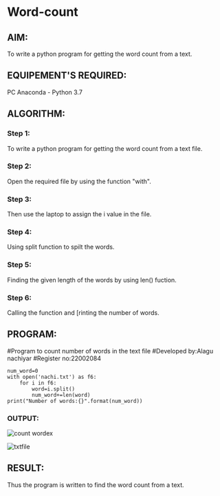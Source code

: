 # Word-count
## AIM:
To write a python program for getting the word count from a text.
## EQUIPEMENT'S REQUIRED: 
PC
Anaconda - Python 3.7
## ALGORITHM: 
### Step 1:
To write a python program for getting the word count from a text file.

### Step 2:
Open the required file by using the function "with".

### Step 3: 
Then use the laptop to assign the i value in the file.

### Step 4:
Using split function to spilt the words.

### Step 5:
Finding the given length of the words by using len() fuction.

### Step 6:
Calling the function and [rinting the number of words.

## PROGRAM:
#Program to count number of words in the text file
#Developed by:Alagu nachiyar
#Register no:22002084
```
num_word=0
with open('nachi.txt') as f6:
    for i in f6:
        word=i.split()
        num_word+=len(word)
print("Number of words:{}".format(num_word))
```

### OUTPUT:
![count wordex](https://user-images.githubusercontent.com/113497340/192227792-ff6a744e-c274-47f8-b03b-54150771cf56.png)


![txtfile](https://user-images.githubusercontent.com/113497340/192227844-eff7c233-9cfc-45b3-bd3b-ecf3fad4fe73.png)





## RESULT:
Thus the program is written to find the word count from a text.
